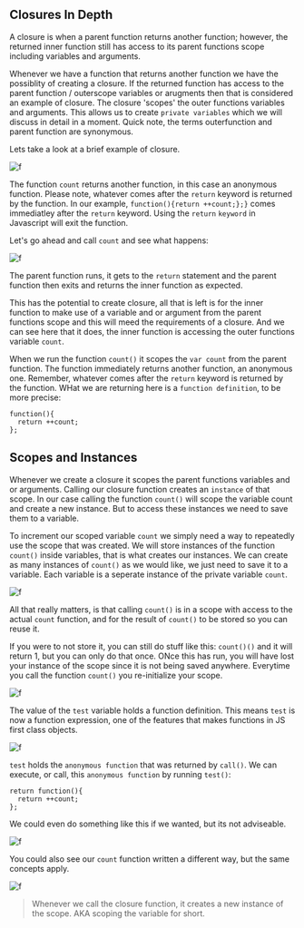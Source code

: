 ## Closures In Depth

A closure is when a parent function returns another function; however, the returned inner function still has access to its parent functions scope including variables and arguments. 

Whenever we have a function that returns another function we have the possiblity of creating a closure. If the returned function has access to the parent function / outerscope variables or arugments then that is considered an example of closure. The closure 'scopes' the outer functions variables and arguments. This allows us to create `private variables` which we will discuss in detail in a moment. Quick note, the terms outerfunction and parent function are synonymous.

Lets take a look at a brief example of closure.

![f](https://imgur.com/7W3uikq.png)

The function `count` returns another function, in this case an anonymous function. Please note, whatever comes after the `return` keyword is returned by the function. In our example, `function(){return ++count;};}` comes immediatley after the `return` keyword. Using the `return` `keyword` in Javascript will exit the function.

Let's go ahead and call `count` and see what happens: 

![f](https://imgur.com/tgbxSpz.png)

The parent function runs, it gets to the `return` statement and the parent function then exits and returns the inner function as expected.

This has the potential to create closure, all that is left is for the inner function to make use of a variable and or argument from the parent functions scope and this will meed the requirements of a closure. And we can see here that it does, the inner function is accessing the outer functions variable `count`. 

When we run the function `count()` it scopes the `var count` from the parent function. The function immediately returns another function, an anonymous one. Remember, whatever comes after the `return` keyword is returned by the function. WHat we are returning here is a `function definition`, to be more precise: 

```
function(){
  return ++count;
};
```

## Scopes and Instances

Whenever we create a closure it scopes the parent functions variables and or arguments. Calling our closure function creates an `instance` of that scope. In our case calling the function `count()`  will scope the variable count and create a new instance. But to access these instances we need to save them to a variable.

To increment our scoped variable `count` we simply need a way to repeatedly use the scope that was created. We will store instances of the function `count()` inside variables, that is what creates our instances. We can create as many instances of `count()` as we would like, we just need to save it to a variable. Each variable is a seperate instance of the private variable `count`. 

![f](https://imgur.com/IxE1pIz.png)

All that really matters, is that calling `count()` is in a scope with access to the actual `count` function, and for the result of `count()` to be stored so you can reuse it. 

If you were to not store it, you can still do stuff like this: `count()()` and it will return 1, but you can only do that once.  ONce this has run, you will have lost your instance of the scope since it is not being saved anywhere. Everytime you call the function `count()` you re-initialize your scope. 

![f](https://imgur.com/5jZKqc4.png)

The value of the `test` variable holds a function definition. This means `test` is now a function expression, one of the features that makes functions in JS first class objects.

![f](https://imgur.com/bUDEB0H.png)

`test` holds the `anonymous function` that was returned by `call()`. We can execute, or call, this `anonymous function` by running `test()`:

```
return function(){
  return ++count;
};
```

We could even do something like this if we wanted, but its not adviseable.

![f](https://imgur.com/PW7iYrr.png)

You could also see our `count` function written a different way, but the same concepts apply.

![f](https://imgur.com/4iNb9M3.png)



> Whenever we call the closure function, it creates a new instance of the scope. AKA scoping the variable for short.




